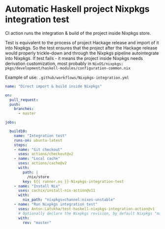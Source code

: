 # Automatic Haskell project Nixpkgs integration test

CI action runs the integration & build of the project inside Nixpkgs store.

Test is equivalent to the process of project Hackage release and import of it into Nixpkgs. So the test ensures that the project after the Hackage release would properly trickle-down and through the Nixpkgs pipeline autointegrate into Nixpkgs. If test fails - it means the project inside Nixpkgs needs derivation customization, most probably in `NixOS/nixpkgs: pkgs/development/haskell-modules/configuration-common.nix`

Example of use:
`.github/workflows/Nixpkgs-integration.yml`
```yaml
name: "Direct import & build inside Nixpkgs"

on:
  pull_request:
  push:
    branches:
      - master

jobs:

  build10:
    name: "Integration test"
    runs-on: ubuntu-latest
    steps:
    - name: "Git checkout"
      uses: actions/checkout@v2
    - name: "Local cache"
      uses: actions/cache@v2
      with:
        path: |
          /nix/store
        key: ${{ runner.os }}-Nixpkgs-integration-test
    - name: "Install Nix"
      uses: cachix/install-nix-action@v11
      with:
        nix_path: "nixpkgs=channel:nixos-unstable"
    - name: "Run Nixpkgs integration test"
      uses: Anton-Latukha/test-haskell-nixpkgs-integration-action@v1
      # Optionally declare the Nixpkgs revision, by default Nixpkgs "master" is used to run the integration.
      with:
        rev: "master"
```
